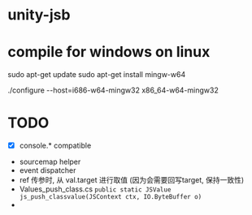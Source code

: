 # unity-jsb

# compile for windows on linux
sudo apt-get update
sudo apt-get install mingw-w64

./configure --host=i686-w64-mingw32
x86_64-w64-mingw32


# TODO
* [X] console.* compatible
* sourcemap helper
* event dispatcher
* ref 传参时, 从 val.target 进行取值 (因为会需要回写target, 保持一致性)
* Values_push_class.cs ```public static JSValue js_push_classvalue(JSContext ctx, IO.ByteBuffer o)```
* 